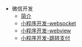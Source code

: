* 微信开发
    * [简介](markdown/General/Weixin/_readme.md)
    * [小程序开发-websocket](markdown/General/Weixin/小程序开发-websocket.md)
    * [小程序开发-webview](markdown/General/Weixin/小程序开发-webview.md)
    * [小程序开发-跳转支付](markdown/General/Weixin/小程序开发-跳转支付.md)
